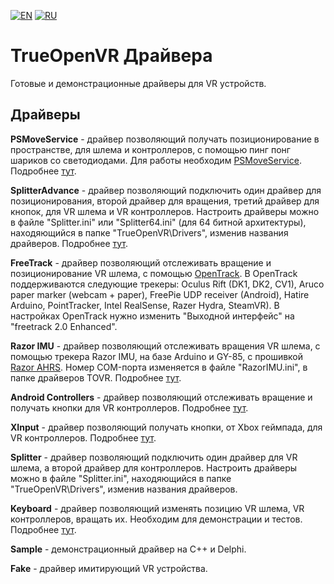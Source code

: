 ﻿[![EN](https://user-images.githubusercontent.com/9499881/33184537-7be87e86-d096-11e7-89bb-f3286f752bc6.png)](https://github.com/TrueOpenVR/TrueOpenVR-Drivers/blob/master/README.md)
[![RU](https://user-images.githubusercontent.com/9499881/27683795-5b0fbac6-5cd8-11e7-929c-057833e01fb1.png)](https://github.com/TrueOpenVR/TrueOpenVR-Drivers/blob/master/README.RU.md)
# TrueOpenVR Драйвера
Готовые и демонстрационные драйверы для VR устройств.

## Драйверы
**PSMoveService** - драйвер позволяющий получать позиционирование в пространстве, для шлема и контроллеров, с помощью пинг понг шариков со светодиодами. Для работы необходим [PSMoveService](https://github.com/cboulay/PSMoveService). Подробнее [тут](https://github.com/TrueOpenVR/TrueOpenVR-Drivers/tree/master/C%2B%2B/PSMoveService).

**SplitterAdvance** - драйвер позволяющий подключить один драйвер для позиционирования, второй драйвер для вращения, третий драйвер для кнопок, для VR шлема и VR контроллеров. Настроить драйверы можно в файле "Splitter.ini" или "Splitter64.ini" (для 64 битной архитектуры), находяющийся в папке "TrueOpenVR\Drivers", изменив названия драйверов. Подробнее [тут](https://github.com/TrueOpenVR/TrueOpenVR-Drivers/blob/master/Delphi/SplitterAdvance/README.RU.md).

**FreeTrack** - драйвер позволяющий отслеживать вращение и позиционирование VR шлема, с помощью [OpenTrack](https://github.com/opentrack/opentrack/). В OpenTrack поддерживаются следующие трекеры: Oculus Rift (DK1, DK2, CV1), Aruco paper marker (webcam + paper), FreePie UDP receiver (Android), Hatire Arduino, PointTracker, Intel RealSense, Razer Hydra, SteamVR). В настройках OpenTrack нужно изменить "Выходной интерфейс" на "freetrack 2.0 Enhanced".

**Razor IMU** - драйвер позволяющий отслеживать вращения VR шлема, с помощью трекера Razor IMU, на базе Arduino и GY-85, с прошивкой [Razor AHRS](https://github.com/Razor-AHRS/razor-9dof-ahrs/tree/master/Arduino). Номер COM-порта изменяется в файле "RazorIMU.ini", в папке драйверов TOVR. Подробнее [тут](https://github.com/TrueOpenVR/TrueOpenVR-Drivers/tree/master/C%2B%2B/RazorIMU).

**Android Controllers** - драйвер позволяющий отслеживать вращение и получать кнопки для VR контроллеров. Подробнее [тут](https://github.com/TrueOpenVR/TrueOpenVR-Drivers/tree/master/C%2B%2B/AndroidControllers).

**XInput** - драйвер позволяющий получать кнопки, от Xbox геймпада, для VR контроллеров. Подробнее [тут](https://github.com/TrueOpenVR/TrueOpenVR-Drivers/tree/master/C%2B%2B/XInput).

**Splitter** - драйвер позволяющий подключить один драйвер для VR шлема, а второй драйвер для контроллеров. Настроить драйверы можно в файле "Splitter.ini", находяющийся в папке "TrueOpenVR\Drivers", изменив названия драйверов.

**Keyboard** - драйвер позволяющий изменять позицию VR шлема, VR контроллеров, вращать их. Необходим для демонстрации и тестов. Подробнее [тут](https://github.com/TrueOpenVR/TrueOpenVR-Drivers/tree/master/C%2B%2B/Keyboard).

**Sample** - демонстрационный драйвер на С++ и Delphi. 

**Fake** - драйвер имитирующий VR устройства.

